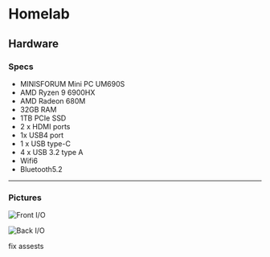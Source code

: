 # Homelab

## Hardware

### Specs

- MINISFORUM Mini PC UM690S
- AMD Ryzen 9 6900HX
- AMD Radeon 680M
- 32GB RAM
- 1TB PCIe SSD
- 2 x HDMI ports
- 1x USB4 port
- 1 x USB type-C
- 4 x USB 3.2 type A
- Wifi6
- Bluetooth5.2

---

### Pictures

![Front I/O](https://github.com/user-attachments/assets/c9d1db2e-30eb-409e-8faf-e54b44e15832)

![Back I/O](https://github.com/user-attachments/assets/2ad3e1e9-aeb7-4084-9f1e-787ca430083a)

fix assests
